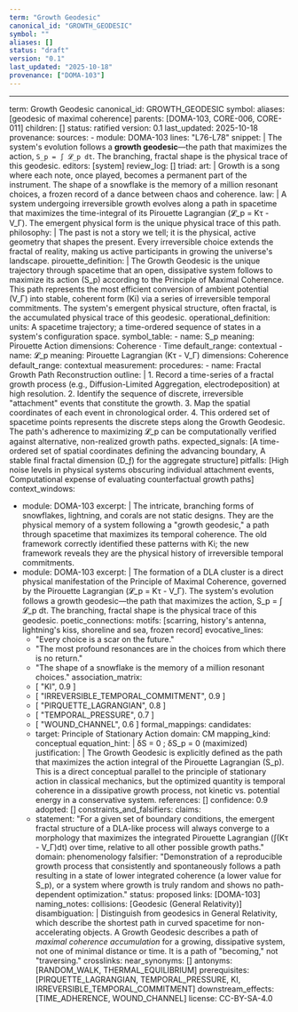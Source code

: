 ```yaml
---
term: "Growth Geodesic"
canonical_id: "GROWTH_GEODESIC"
symbol: ""
aliases: []
status: "draft"
version: "0.1"
last_updated: "2025-10-18"
provenance: ["DOMA-103"]
---
```


---
term: Growth Geodesic
canonical_id: GROWTH_GEODESIC
symbol: 
aliases: [geodesic of maximal coherence]
parents: [DOMA-103, CORE-006, CORE-011]
children: []
status: ratified
version: 0.1
last_updated: 2025-10-18
provenance:
  sources:
    - module: DOMA-103
      lines: "L76-L78"
      snippet: |
        The system's evolution follows a **growth geodesic**—the path that maximizes the action, `S_p = ∫ 𝓛_p dt`. The branching, fractal shape is the physical trace of this geodesic.
  editors: [system]
  review_log: []
triad:
  art: |
    Growth is a song where each note, once played, becomes a permanent part of the instrument. The shape of a snowflake is the memory of a million resonant choices, a frozen record of a dance between chaos and coherence.
  law: |
    A system undergoing irreversible growth evolves along a path in spacetime that maximizes the time-integral of its Pirouette Lagrangian (𝓛_p = Kτ - V_Γ). The emergent physical form is the unique physical trace of this path.
  philosophy: |
    The past is not a story we tell; it is the physical, active geometry that shapes the present. Every irreversible choice extends the fractal of reality, making us active participants in growing the universe's landscape.
pirouette_definition: |
  The Growth Geodesic is the unique trajectory through spacetime that an open, dissipative system follows to maximize its action (S_p) according to the Principle of Maximal Coherence. This path represents the most efficient conversion of ambient potential (V_Γ) into stable, coherent form (Ki) via a series of irreversible temporal commitments. The system's emergent physical structure, often fractal, is the accumulated physical trace of this geodesic.
operational_definition:
  units: A spacetime trajectory; a time-ordered sequence of states in a system's configuration space.
  symbol_table:
    - name: S_p
      meaning: Pirouette Action
      dimensions: Coherence · Time
      default_range: contextual
    - name: 𝓛_p
      meaning: Pirouette Lagrangian (Kτ - V_Γ)
      dimensions: Coherence
      default_range: contextual
  measurement:
    procedures:
      - name: Fractal Growth Path Reconstruction
        outline: |
          1. Record a time-series of a fractal growth process (e.g., Diffusion-Limited Aggregation, electrodeposition) at high resolution.
          2. Identify the sequence of discrete, irreversible "attachment" events that constitute the growth.
          3. Map the spatial coordinates of each event in chronological order.
          4. This ordered set of spacetime points represents the discrete steps along the Growth Geodesic. The path's adherence to maximizing 𝓛_p can be computationally verified against alternative, non-realized growth paths.
        expected_signals: [A time-ordered set of spatial coordinates defining the advancing boundary, A stable final fractal dimension (D_ƒ) for the aggregate structure]
        pitfalls: [High noise levels in physical systems obscuring individual attachment events, Computational expense of evaluating counterfactual growth paths]
context_windows:
  - module: DOMA-103
    excerpt: |
      The intricate, branching forms of snowflakes, lightning, and corals are not static designs. They are the physical memory of a system following a "growth geodesic," a path through spacetime that maximizes its temporal coherence. The old framework correctly identified these patterns with Ki; the new framework reveals they are the physical history of irreversible temporal commitments.
  - module: DOMA-103
    excerpt: |
      The formation of a DLA cluster is a direct physical manifestation of the Principle of Maximal Coherence, governed by the Pirouette Lagrangian (𝓛_p = Kτ - V_Γ). The system's evolution follows a growth geodesic—the path that maximizes the action, S_p = ∫ 𝓛_p dt. The branching, fractal shape is the physical trace of this geodesic.
poetic_connections:
  motifs: [scarring, history's antenna, lightning's kiss, shoreline and sea, frozen record]
  evocative_lines:
    - "Every choice is a scar on the future."
    - "The most profound resonances are in the choices from which there is no return."
    - "The shape of a snowflake is the memory of a million resonant choices."
  association_matrix:
    - [ "KI", 0.9 ]
    - [ "IRREVERSIBLE_TEMPORAL_COMMITMENT", 0.9 ]
    - [ "PIRQUETTE_LAGRANGIAN", 0.8 ]
    - [ "TEMPORAL_PRESSURE", 0.7 ]
    - [ "WOUND_CHANNEL", 0.6 ]
formal_mappings:
  candidates:
    - target: Principle of Stationary Action
      domain: CM
      mapping_kind: conceptual
      equation_hint: |
        δS = 0  ;  δS_p = 0 (maximized)
      justification: |
        The Growth Geodesic is explicitly defined as the path that maximizes the action integral of the Pirouette Lagrangian (S_p). This is a direct conceptual parallel to the principle of stationary action in classical mechanics, but the optimized quantity is temporal coherence in a dissipative growth process, not kinetic vs. potential energy in a conservative system.
      references: []
      confidence: 0.9
  adopted: []
constraints_and_falsifiers:
  claims:
    - statement: "For a given set of boundary conditions, the emergent fractal structure of a DLA-like process will always converge to a morphology that maximizes the integrated Pirouette Lagrangian (∫(Kτ - V_Γ)dt) over time, relative to all other possible growth paths."
      domain: phenomenology
      falsifier: "Demonstration of a reproducible growth process that consistently and spontaneously follows a path resulting in a state of lower integrated coherence (a lower value for S_p), or a system where growth is truly random and shows no path-dependent optimization."
      status: proposed
      links: [DOMA-103]
naming_notes:
  collisions: [Geodesic (General Relativity)]
  disambiguation: |
    Distinguish from geodesics in General Relativity, which describe the shortest path in curved spacetime for non-accelerating objects. A Growth Geodesic describes a path of *maximal coherence accumulation* for a growing, dissipative system, not one of minimal distance or time. It is a path of "becoming," not "traversing."
crosslinks:
  near_synonyms: []
  antonyms: [RANDOM_WALK, THERMAL_EQUILIBRIUM]
  prerequisites: [PIRQUETTE_LAGRANGIAN, TEMPORAL_PRESSURE, KI, IRREVERSIBLE_TEMPORAL_COMMITMENT]
  downstream_effects: [TIME_ADHERENCE, WOUND_CHANNEL]
license: CC-BY-SA-4.0